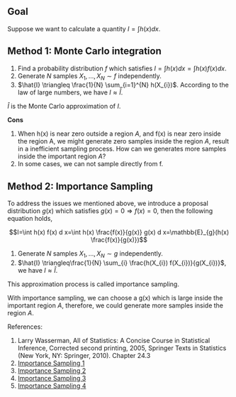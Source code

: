 <script>
MathJax = {
  tex: {
    inlineMath: [['$', '$'], ['\\(', '\\)']]
  },
  svg: {
    fontCache: 'global'
  }
};
</script>
<script type="text/javascript" id="MathJax-script" async
  src="https://cdn.jsdelivr.net/npm/mathjax@3/es5/tex-svg.js">
</script>

## Goal

Suppose we want to calculate a quantity $I = \int h(x) dx$.

## Method 1: Monte Carlo integration
1. Find a probability distribution $f$ which satisfies $I = \int h(x) dx = \int h(x)f(x) dx$.
1. Generate $N$ samples $X_{1}, \ldots, X_{N} \sim f$ independently.
2. $\hat{I} \triangleq \frac{1}{N} \sum_{i=1}^{N} h(X_{i})$. According to the law of large numbers, we have $I \approx \hat{I}$.

$\hat{I}$ is the Monte Carlo approximation of $I$.

**Cons**  

1. When h(x) is near zero outside a region $A$, and f(x) is near zero inside the region A, we might generate zero samples inside the region $A$, result in a inefficient sampling process. How can we generates more samples inside the important region $A$?
2. In some cases, we can not sample directly from f. 

## Method 2: Importance Sampling

To address the issues we mentioned above, we introduce a proposal distribution $g(x)$ which satisfies $g(x)=0 \Longrightarrow f(x) = 0$, then the following equation holds,

$$I=\int h(x) f(x) d x=\int h(x) \frac{f(x)}{g(x)} g(x) d x=\mathbb{E}_{g}(h(x) \frac{f(x)}{g(x)})$$

1. Generate $N$ samples $X_{1}, \ldots, X_{N} \sim g$ independently.
2. $\hat{I} \triangleq\frac{1}{N} \sum_{i} \frac{h(X_{i}) f(X_{i})}{g(X_{i})}$, we have $I \approx \hat{I}$.

This approximation process is called importance sampling.

With importance sampling, we can choose a g(x) which is large inside the important region $A$, therefore, we could generate more samples inside the region $A$.

References:
1. Larry Wasserman, All of Statistics: A Concise Course in Statistical Inference, Corrected second printing, 2005, Springer Texts in Statistics (New York, NY: Springer, 2010). Chapter 24.3
2. [Importance Sampling 1](https://statweb.stanford.edu/~owen/mc/Ch-var-is.pdf)
3. [Importance Sampling 2](http://www.math.chalmers.se/Stat/Grundutb/CTH/tms150/1112/MC.pdf)
4. [Importance Sampling 3](http://ib.berkeley.edu/labs/slatkin/eriq/classes/guest_lect/mc_lecture_notes.pdf)
5. [Importance Sampling 4](http://www.math.chalmers.se/Stat/Grundutb/CTH/tms150/1415/MC_20141008.pdf)